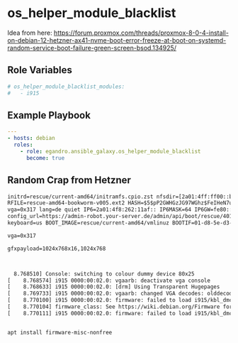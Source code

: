 # os_helper_module_blacklist

Idea from here: <https://forum.proxmox.com/threads/proxmox-8-0-4-install-on-debian-12-hetzner-ax41-nvme-boot-error-freeze-at-boot-on-systemd-random-service-boot-failure-green-screen-bsod.134925/>

## Role Variables

```yml
# os_helper_module_blacklist_modules:
#   - i915
```

## Example Playbook

```yml
---
- hosts: debian
  roles:
    - role: egandro.ansible_galaxy.os_helper_module_blacklist
      become: true
```

## Random Crap from Hetzner

```txt
initrd=rescue/current-amd64/initramfs.cpio.zst nfsdir=[2a01:4ff:ff00::b007:1]:/nfs
RFILE=rescue-amd64-bookworm-v005.ext2 HASH=$5$pP2GWHGzJG97WGhz$FeIHeN7up/tHXaHBfXSxz3v4hM3iGPvl9Zt8oPNy214 net.ifnames=0
vga=0x317 lang=de quiet IP6=2a01:4f8:262:11af:: IP6MASK=64 IP6GW=fe80::1
config_url=https://admin-robot.your-server.de/admin/api/boot/rescue/4019810.ZTleyQ.jG_r1qPV7Usi0dPuT0UWoGB4nkCJz2p23zf7FX8xm9c
keyboard=us BOOT_IMAGE=rescue/current-amd64/vmlinuz BOOTIF=01-d8-5e-d3-2c-fd-e1

vga=0x317

gfxpayload=1024x768x16,1024x768



  8.768510] Console: switching to colour dummy device 80x25
[    8.768574] i915 0000:00:02.0: vgaarb: deactivate vga console
[    8.768633] i915 0000:00:02.0: [drm] Using Transparent Hugepages
[    8.769733] i915 0000:00:02.0: vgaarb: changed VGA decodes: olddecodes=io+mem,decodes=io+mem:owns=io+mem
[    8.770100] i915 0000:00:02.0: firmware: failed to load i915/kbl_dmc_ver1_04.bin (-2)
[    8.770104] firmware_class: See https://wiki.debian.org/Firmware for information about missing firmware
[    8.770111] i915 0000:00:02.0: firmware: failed to load i915/kbl_dmc_ver1_04.bin (-2)


apt install firmware-misc-nonfree
```
